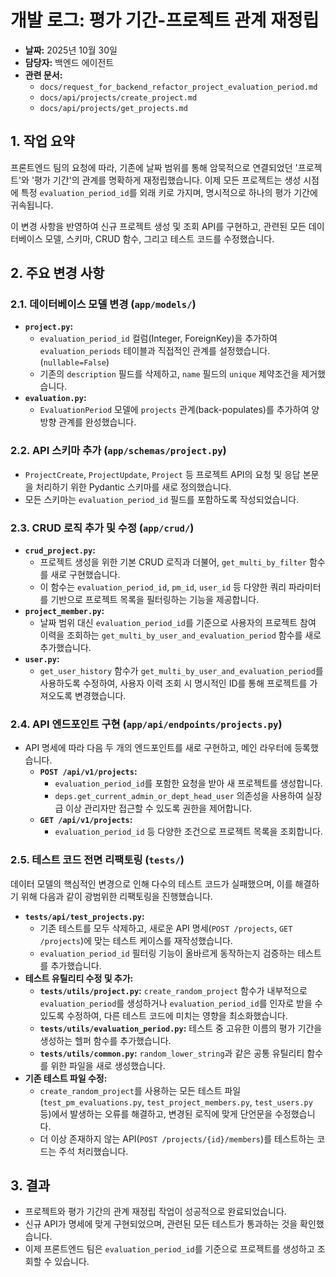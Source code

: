 # 개발 로그: 평가 기간-프로젝트 관계 재정립

- **날짜:** 2025년 10월 30일
- **담당자:** 백엔드 에이전트
- **관련 문서:**
    - `docs/request_for_backend_refactor_project_evaluation_period.md`
    - `docs/api/projects/create_project.md`
    - `docs/api/projects/get_projects.md`

## 1. 작업 요약

프론트엔드 팀의 요청에 따라, 기존에 날짜 범위를 통해 암묵적으로 연결되었던 '프로젝트'와 '평가 기간'의 관계를 명확하게 재정립했습니다. 이제 모든 프로젝트는 생성 시점에 특정 `evaluation_period_id`를 외래 키로 가지며, 명시적으로 하나의 평가 기간에 귀속됩니다.

이 변경 사항을 반영하여 신규 프로젝트 생성 및 조회 API를 구현하고, 관련된 모든 데이터베이스 모델, 스키마, CRUD 함수, 그리고 테스트 코드를 수정했습니다.

## 2. 주요 변경 사항

### 2.1. 데이터베이스 모델 변경 (`app/models/`)

- **`project.py`:**
    - `evaluation_period_id` 컬럼(Integer, ForeignKey)을 추가하여 `evaluation_periods` 테이블과 직접적인 관계를 설정했습니다. (`nullable=False`)
    - 기존의 `description` 필드를 삭제하고, `name` 필드의 `unique` 제약조건을 제거했습니다.
- **`evaluation.py`:**
    - `EvaluationPeriod` 모델에 `projects` 관계(back-populates)를 추가하여 양방향 관계를 완성했습니다.

### 2.2. API 스키마 추가 (`app/schemas/project.py`)

- `ProjectCreate`, `ProjectUpdate`, `Project` 등 프로젝트 API의 요청 및 응답 본문을 처리하기 위한 Pydantic 스키마를 새로 정의했습니다.
- 모든 스키마는 `evaluation_period_id` 필드를 포함하도록 작성되었습니다.

### 2.3. CRUD 로직 추가 및 수정 (`app/crud/`)

- **`crud_project.py`:**
    - 프로젝트 생성을 위한 기본 CRUD 로직과 더불어, `get_multi_by_filter` 함수를 새로 구현했습니다.
    - 이 함수는 `evaluation_period_id`, `pm_id`, `user_id` 등 다양한 쿼리 파라미터를 기반으로 프로젝트 목록을 필터링하는 기능을 제공합니다.
- **`project_member.py`:**
    - 날짜 범위 대신 `evaluation_period_id`를 기준으로 사용자의 프로젝트 참여 이력을 조회하는 `get_multi_by_user_and_evaluation_period` 함수를 새로 추가했습니다.
- **`user.py`:**
    - `get_user_history` 함수가 `get_multi_by_user_and_evaluation_period`를 사용하도록 수정하여, 사용자 이력 조회 시 명시적인 ID를 통해 프로젝트를 가져오도록 변경했습니다.

### 2.4. API 엔드포인트 구현 (`app/api/endpoints/projects.py`)

- API 명세에 따라 다음 두 개의 엔드포인트를 새로 구현하고, 메인 라우터에 등록했습니다.
    - **`POST /api/v1/projects`:**
        - `evaluation_period_id`를 포함한 요청을 받아 새 프로젝트를 생성합니다.
        - `deps.get_current_admin_or_dept_head_user` 의존성을 사용하여 실장급 이상 관리자만 접근할 수 있도록 권한을 제어합니다.
    - **`GET /api/v1/projects`:**
        - `evaluation_period_id` 등 다양한 조건으로 프로젝트 목록을 조회합니다.

### 2.5. 테스트 코드 전면 리팩토링 (`tests/`)

데이터 모델의 핵심적인 변경으로 인해 다수의 테스트 코드가 실패했으며, 이를 해결하기 위해 다음과 같이 광범위한 리팩토링을 진행했습니다.

- **`tests/api/test_projects.py`:**
    - 기존 테스트를 모두 삭제하고, 새로운 API 명세(`POST /projects`, `GET /projects`)에 맞는 테스트 케이스를 재작성했습니다.
    - `evaluation_period_id` 필터링 기능이 올바르게 동작하는지 검증하는 테스트를 추가했습니다.
- **테스트 유틸리티 수정 및 추가:**
    - **`tests/utils/project.py`:** `create_random_project` 함수가 내부적으로 `evaluation_period`를 생성하거나 `evaluation_period_id`를 인자로 받을 수 있도록 수정하여, 다른 테스트 코드에 미치는 영향을 최소화했습니다.
    - **`tests/utils/evaluation_period.py`:** 테스트 중 고유한 이름의 평가 기간을 생성하는 헬퍼 함수를 추가했습니다.
    - **`tests/utils/common.py`:** `random_lower_string`과 같은 공통 유틸리티 함수를 위한 파일을 새로 생성했습니다.
- **기존 테스트 파일 수정:**
    - `create_random_project`를 사용하는 모든 테스트 파일(`test_pm_evaluations.py`, `test_project_members.py`, `test_users.py` 등)에서 발생하는 오류를 해결하고, 변경된 로직에 맞게 단언문을 수정했습니다.
    - 더 이상 존재하지 않는 API(`POST /projects/{id}/members`)를 테스트하는 코드는 주석 처리했습니다.

## 3. 결과

- 프로젝트와 평가 기간의 관계 재정립 작업이 성공적으로 완료되었습니다.
- 신규 API가 명세에 맞게 구현되었으며, 관련된 모든 테스트가 통과하는 것을 확인했습니다.
- 이제 프론트엔드 팀은 `evaluation_period_id`를 기준으로 프로젝트를 생성하고 조회할 수 있습니다.
